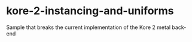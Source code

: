 # kore-2-instancing-and-uniforms
Sample that breaks the current implementation of the Kore 2 metal back-end
